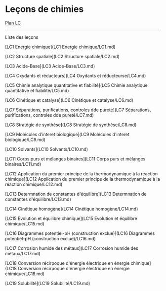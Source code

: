# Leçons de chimies

[Plan LC](plan-LC.pdf)

-------------------------------------------

Liste des leçons

[LC1 Energie chimique](LC1 Energie chimique/LC1.md)

[LC2 Structure spatiale](LC2 Structure spatiale/LC2.md)

[LC3 Acide-Base](LC3 Acide-Base/LC3.md)

[LC4 Oxydants et réducteurs](LC4 Oxydants et réducteurse/LC4.md)

[LC5 Chimie analytique quantitative et fiabilité](LC5 Chimie analytique quantitative et fiabilité/LC5.md)

[LC6 Cinétique et catalyse](LC6 Cinétique et catalyse/LC6.md)

[LC7 Séparations, purifications, controles dde pureté](LC7 Séparations, purifications, controles dde pureté/LC7.md)

[LC8 Stratégie de synthèse](LC8 Stratégie de synthèse/LC8.md)

[LC9 Molécules d'interet biologique](LC9 Molécules d'interet biologique/LC9.md)

[LC10 Solvants](LC10 Solvants/LC10.md)

[LC11 Corps purs et mélanges binaires](LC11 Corps purs et mélanges binaires/LC11.md)

[LC12 Application du premier principe de la thermodynamique à la réaction chimique](LC12 Application du premier principe de la thermodynamique à la réaction chimique/LC12.md)

[LC13 Determnation de constantes d'équilibre](LC13 Determnation de constantes d'équilibre/LC13.md)

[LC14 Cinétique homogène](LC14 Cinétique homogène/LC14.md)

[LC15 Evolution et équilibre chimique](LC15 Evolution et équilibre chimique/LC15.md)

[LC16 Diagrammes potentiel-pH (construction exclue)](LC16 Diagrammes potentiel-pH (construction exclue)/LC16.md)

[LC17 Corrosion humide des métaux](LC17 Corrosion humide des métaux/LC17.md)

[LC18 Conversion récirpoque d'énergie électrique en énergie chimique](LC18 Conversion récirpoque d'énergie électrique en énergie chimique/LC18.md)

[LC19 Solubilité](LC19 Solubilité/LC19.md)




